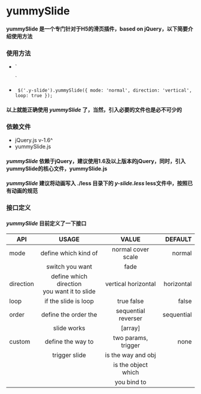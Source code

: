 # yummySlide

#### yummySlide 是一个专门针对于H5的滑页插件，based on jQuery，以下简要介绍使用方法

### 使用方法

- `	<div class="y-slide">
		<div class="container">
			<div class="page"></div>
			<div class="page"></div>
			<div class="page"></div>
		</div>
	</div>`

- `	$('.y-slide').yummySlide({
        mode: 'normal',
        direction: 'vertical',
        loop: true
    });`

#### 以上就能正确使用 *yummySlide* 了，当然，引入必要的文件也是必不可少的

### 依赖文件

- jQuery.js v-1.6^
- yummySlide.js

#### *yummySlide* 依赖于jQuery，建议使用1.6及以上版本的jQuery，同时，引入yummySlide的核心文件，**yummySlide.js**
#### *yummySlide* 建议将动画写入 ./less 目录下的 *y-slide.less* less文件中，按照已有动画的规范

### 接口定义

#### *yummySlide* 目前定义了一下接口

| API           | USAGE                 | VALUE              | DEFAULT     |
| ------------- |:---------------------:| :-----------------:| -----------:|
| mode          | define which kind of  | normal cover scale | normal      |
|				| switch you want       | fade               |             |
| direction     | define which direction <br> you want it to slide| vertical horizontal| horizontal  |
| loop          | if the slide is loop  | true false         | false       |
| order         | define the order the  | sequential reverser| sequential  |
|               | slide works           | [array]            |             |
| custom        | define the way to     | two params, trigger| none        |
|               | trigger slide         | is the way and obj |             |
|               |                       | is the object which|             |
|               |                       | you bind to        |             |

